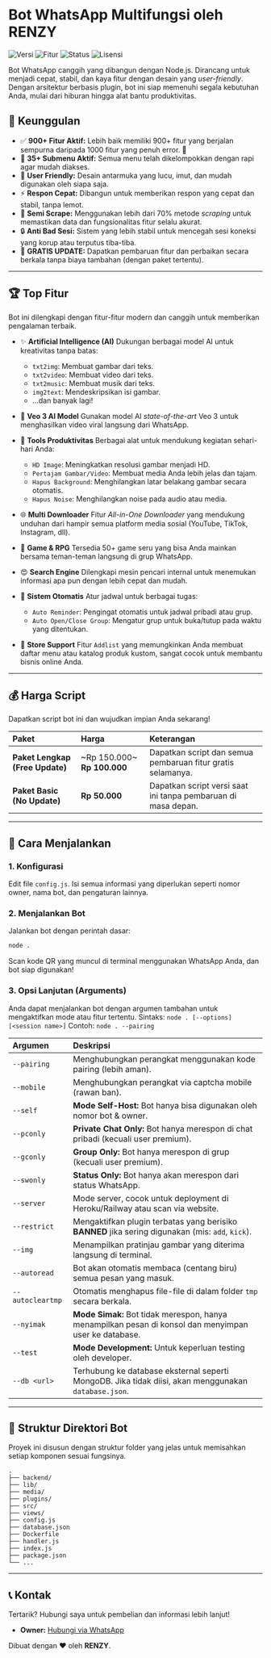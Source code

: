 
# Bot WhatsApp Multifungsi oleh RENZY

![Versi](https://img.shields.io/badge/version-2.0.0-blue)
![Fitur](https://img.shields.io/badge/fitur-900%2B-brightgreen)
![Status](https://img.shields.io/badge/status-aktif-brightgreen)
![Lisensi](https://img.shields.io/badge/license-Proprietary-red)

Bot WhatsApp canggih yang dibangun dengan Node.js. Dirancang untuk menjadi cepat, stabil, dan kaya fitur dengan desain yang *user-friendly*. Dengan arsitektur berbasis plugin, bot ini siap memenuhi segala kebutuhan Anda, mulai dari hiburan hingga alat bantu produktivitas.

## 🌟 Keunggulan

* ✅ **900+ Fitur Aktif:** Lebih baik memiliki 900+ fitur yang berjalan sempurna daripada 1000 fitur yang penuh error. 🤭
* 📁 **35+ Submenu Aktif:** Semua menu telah dikelompokkan dengan rapi agar mudah diakses.
* 🎀 **User Friendly:** Desain antarmuka yang lucu, imut, dan mudah digunakan oleh siapa saja.
* ⚡ **Respon Cepat:** Dibangun untuk memberikan respon yang cepat dan stabil, tanpa lemot.
* 💎 **Semi Scrape:** Menggunakan lebih dari 70% metode *scraping* untuk memastikan data dan fungsionalitas fitur selalu akurat.
* 🔒 **Anti Bad Sesi:** Sistem yang lebih stabil untuk mencegah sesi koneksi yang korup atau terputus tiba-tiba.
* 🔄 **GRATIS UPDATE:** Dapatkan pembaruan fitur dan perbaikan secara berkala tanpa biaya tambahan (dengan paket tertentu).

---

## 🏆 Top Fitur

Bot ini dilengkapi dengan fitur-fitur modern dan canggih untuk memberikan pengalaman terbaik.

* ✨ **Artificial Intelligence (AI)**
    Dukungan berbagai model AI untuk kreativitas tanpa batas:
    - `txt2img`: Membuat gambar dari teks.
    - `txt2video`: Membuat video dari teks.
    - `txt2music`: Membuat musik dari teks.
    - `img2text`: Mendeskripsikan isi gambar.
    - ...dan banyak lagi!

* 🎥 **Veo 3 AI Model**
    Gunakan model AI *state-of-the-art* Veo 3 untuk menghasilkan video viral langsung dari WhatsApp.

* 💫 **Tools Produktivitas**
    Berbagai alat untuk mendukung kegiatan sehari-hari Anda:
    - `HD Image`: Meningkatkan resolusi gambar menjadi HD.
    - `Pertajam Gambar/Video`: Membuat media Anda lebih jelas dan tajam.
    - `Hapus Background`: Menghilangkan latar belakang gambar secara otomatis.
    - `Hapus Noise`: Menghilangkan noise pada audio atau media.

* 🌐 **Multi Downloader**
    Fitur *All-in-One Downloader* yang mendukung unduhan dari hampir semua platform media sosial (YouTube, TikTok, Instagram, dll).

* 👾 **Game & RPG**
    Tersedia 50+ game seru yang bisa Anda mainkan bersama teman-teman langsung di grup WhatsApp.

* 😍 **Search Engine**
    Dilengkapi mesin pencari internal untuk menemukan informasi apa pun dengan lebih cepat dan mudah.

* 📆 **Sistem Otomatis**
    Atur jadwal untuk berbagai tugas:
    - `Auto Reminder`: Pengingat otomatis untuk jadwal pribadi atau grup.
    - `Auto Open/Close Group`: Mengatur grup untuk buka/tutup pada waktu yang ditentukan.

* 💓 **Store Support**
    Fitur `Addlist` yang memungkinkan Anda membuat daftar menu atau katalog produk kustom, sangat cocok untuk membantu bisnis online Anda.

---

## 💰 Harga Script

Dapatkan script bot ini dan wujudkan impian Anda sekarang!

| Paket | Harga | Keterangan |
| :--- | :--- | :--- |
| **Paket Lengkap (Free Update)** | ~Rp 150.000~ **Rp 100.000** | Dapatkan script dan semua pembaruan fitur gratis selamanya. |
| **Paket Basic (No Update)** | **Rp 50.000** | Dapatkan script versi saat ini tanpa pembaruan di masa depan. |

---

## 🚀 Cara Menjalankan

### 1. Konfigurasi
Edit file `config.js`. Isi semua informasi yang diperlukan seperti nomor owner, nama bot, dan pengaturan lainnya.

### 2. Menjalankan Bot
Jalankan bot dengan perintah dasar:
```bash
node .
````

Scan kode QR yang muncul di terminal menggunakan WhatsApp Anda, dan bot siap digunakan\!

### 3\. Opsi Lanjutan (Arguments)

Anda dapat menjalankan bot dengan argumen tambahan untuk mengaktifkan mode atau fitur tertentu.
Sintaks: `node . [--options] [<session name>]`
Contoh: `node . --pairing`

| Argumen | Deskripsi |
| :--- | :--- |
| `--pairing` | Menghubungkan perangkat menggunakan kode pairing (lebih aman). |
| `--mobile` | Menghubungkan perangkat via captcha mobile (rawan ban). |
| `--self` | **Mode Self-Host:** Bot hanya bisa digunakan oleh nomor bot & owner. |
| `--pconly` | **Private Chat Only:** Bot hanya merespon di chat pribadi (kecuali user premium). |
| `--gconly` | **Group Only:** Bot hanya merespon di grup (kecuali user premium). |
| `--swonly` | **Status Only:** Bot hanya akan merespon dari status WhatsApp. |
| `--server` | Mode server, cocok untuk deployment di Heroku/Railway atau scan via website. |
| `--restrict` | Mengaktifkan plugin terbatas yang berisiko **BANNED** jika sering digunakan (mis: `add`, `kick`). |
| `--img` | Menampilkan pratinjau gambar yang diterima langsung di terminal. |
| `--autoread` | Bot akan otomatis membaca (centang biru) semua pesan yang masuk. |
| `--autocleartmp` | Otomatis menghapus file-file di dalam folder `tmp` secara berkala. |
| `--nyimak` | **Mode Simak:** Bot tidak merespon, hanya menampilkan pesan di konsol dan menyimpan user ke database. |
| `--test` | **Mode Development:** Untuk keperluan testing oleh developer. |
| `--db <url>` | Terhubung ke database eksternal seperti MongoDB. Jika tidak diisi, akan menggunakan `database.json`. |

-----

## 📂 Struktur Direktori Bot

Proyek ini disusun dengan struktur folder yang jelas untuk memisahkan setiap komponen sesuai fungsinya.

```
.
├── backend/
├── lib/
├── media/
├── plugins/
├── src/
├── views/
├── config.js
├── database.json
├── Dockerfile
├── handler.js
├── index.js
├── package.json
└── ...
```

-----

## 📞 Kontak

Tertarik? Hubungi saya untuk pembelian dan informasi lebih lanjut\!

  * **Owner:** [Hubungi via WhatsApp](https://www.google.com/search?q=https://wa.me/6285117070328)

Dibuat dengan ❤️ oleh **RENZY**.

```
```
